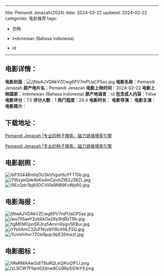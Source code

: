 
---
title: Pemandi Jenazah(2024)
date: 2024-02-22
updated: 2024-02-22
categories: 电影推荐
tags:
- 恐怖

- Indonesian (Bahasa indonesia)
- id
---


> 

## **电影详情**：

**电影封面**：<img src="https://image.tmdb.org/t/p/w200/jNwAJVDAkVZCwg6PV7mPUaCP5az.jpg" alt="/jNwAJVDAkVZCwg6PV7mPUaCP5az.jpg" title="/jNwAJVDAkVZCwg6PV7mPUaCP5az.jpg">
**电影名称**：Pemandi Jenazah
**原产地片名**：Pemandi Jenazah
**电影上映时间**：2024-02-22
**电影上映国家**：Indonesian (Bahasa indonesia)
**原产地语言**：id
**包含成人内容**：False
**电影评分**：7.5
**评分人数**：1
**热门程度**：29.4
**电影时长**：
**电影导演**：
**电影主演**：
**电影简介**：

## **下载地址**：
[Pemandi Jenazah |专业的种子搜索、磁力链接搜索引擎](https://movie.amd794.com:2083/?search=Pemandi%20Jenazah&ordering=&mode=match_phrase&page_size=10&page=1)

[Pemandi Jenazah |专业的种子搜索、磁力链接搜索引擎](https://movie.amd794.com:2083/?search=Pemandi%20Jenazah&ordering=&mode=match_phrase&page_size=10&page=1)
 

## **电影剧照**：
<img src="https://image.tmdb.org/t/p/original/bP3344RmIqOUSkVhguHIuYFT15b.jpg" alt="/bP3344RmIqOUSkVhguHIuYFT15b.jpg" title="/bP3344RmIqOUSkVhguHIuYFT15b.jpg"><img src="https://image.tmdb.org/t/p/original/7WzyeQek4bKodmCpvbZt62J38ZL.jpg" alt="/7WzyeQek4bKodmCpvbZt62J38ZL.jpg" title="/7WzyeQek4bKodmCpvbZt62J38ZL.jpg"><img src="https://image.tmdb.org/t/p/original/9EcQdc1bj60DCVI0k8NB9FcWp6G.jpg" alt="/9EcQdc1bj60DCVI0k8NB9FcWp6G.jpg" title="/9EcQdc1bj60DCVI0k8NB9FcWp6G.jpg">

## **电影海报**：
<img src="https://image.tmdb.org/t/p/original/jNwAJVDAkVZCwg6PV7mPUaCP5az.jpg" alt="/jNwAJVDAkVZCwg6PV7mPUaCP5az.jpg" title="/jNwAJVDAkVZCwg6PV7mPUaCP5az.jpg"><img src="https://image.tmdb.org/t/p/original/wo7IlSaeY2obkkOa26yi9dRxTRh.jpg" alt="/wo7IlSaeY2obkkOa26yi9dRxTRh.jpg" title="/wo7IlSaeY2obkkOa26yi9dRxTRh.jpg"><img src="https://image.tmdb.org/t/p/original/tgMEMGpnSKJrqSAmrnRygv5KBur.jpg" alt="/tgMEMGpnSKJrqSAmrnRygv5KBur.jpg" title="/tgMEMGpnSKJrqSAmrnRygv5KBur.jpg"><img src="https://image.tmdb.org/t/p/original/rYs0AmC32uFNvxbYiRciHllLF5Q.jpg" alt="/rYs0AmC32uFNvxbYiRciHllLF5Q.jpg" title="/rYs0AmC32uFNvxbYiRciHllLF5Q.jpg"><img src="https://image.tmdb.org/t/p/original/1UvhIVhvr7ZOkRpqc9pE35ttwzt.jpg" alt="/1UvhIVhvr7ZOkRpqc9pE35ttwzt.jpg" title="/1UvhIVhvr7ZOkRpqc9pE35ttwzt.jpg">

## **电影图标**：
<img src="https://image.tmdb.org/t/p/original/tReRMAAwGdITBuRQLeQlKsQfFLl.png" alt="/tReRMAAwGdITBuRQLeQlKsQfFLl.png" title="/tReRMAAwGdITBuRQLeQlKsQfFLl.png"><img src="https://image.tmdb.org/t/p/original/zL9CW7Ffqm02dnw8Co9RpSG1kY9.png" alt="/zL9CW7Ffqm02dnw8Co9RpSG1kY9.png" title="/zL9CW7Ffqm02dnw8Co9RpSG1kY9.png">
